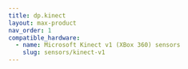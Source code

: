 ```yaml
---
title: dp.kinect
layout: max-product
nav_order: 1
compatible_hardware:
  - name: Microsoft Kinect v1 (XBox 360) sensors
    slug: sensors/kinect-v1
---
```

